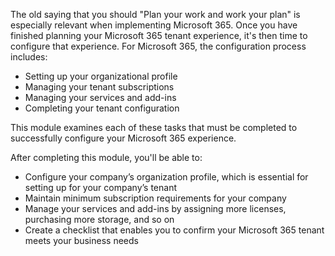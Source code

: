 The old saying that you should "Plan your work and work your plan" is especially relevant when implementing Microsoft 365. Once you have finished planning your Microsoft 365 tenant experience, it's then time to configure that experience. For Microsoft 365, the configuration process includes:

 -  Setting up your organizational profile
 -  Managing your tenant subscriptions
 -  Managing your services and add-ins
 -  Completing your tenant configuration

This module examines each of these tasks that must be completed to successfully configure your Microsoft 365 experience.

After completing this module, you'll be able to:

 -  Configure your company’s organization profile, which is essential for setting up for your company’s tenant
 -  Maintain minimum subscription requirements for your company
 -  Manage your services and add-ins by assigning more licenses, purchasing more storage, and so on
 -  Create a checklist that enables you to confirm your Microsoft 365 tenant meets your business needs

